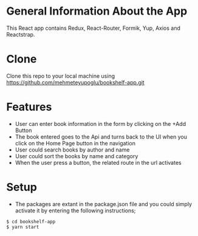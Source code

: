 # General Information About the App
This React app contains Redux, React-Router, Formik, Yup, Axios and Reactstrap. 

# Clone
Clone this repo to your local machine using https://github.com/mehmeteyupoglu/bookshelf-app.git

# Features
- User can enter book information in the form by clicking on the +Add Button
- The book entered goes to the Api and turns back to the UI when you click on the Home Page button in the navigation
- User could search books by author and name 
- User could sort the books by name and category
- When the user press a button, the related route in the url activates

# Setup
- The packages are extant in the package.json file and you could simply activate it by entering the following instructions; 
````
$ cd bookshelf-app
$ yarn start 
````
